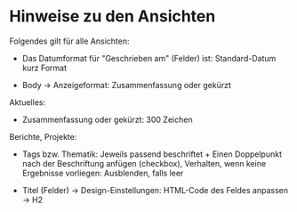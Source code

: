 # Hinweise zu den Ansichten

Folgendes gilt für alle Ansichten:

* Das Datumformat für "Geschrieben am" (Felder) ist: Standard-Datum kurz Format

* Body -> Anzeigeformat: Zusammenfassung oder gekürzt

Aktuelles:

* Zusammenfassung oder gekürzt: 300 Zeichen

Berichte, Projekte:

* Tags bzw. Thematik: Jeweils passend beschriftet + Einen Doppelpunkt nach der Beschriftung anfügen (checkbox), Verhalten, wenn keine Ergebnisse vorliegen: Ausblenden, falls leer

* Titel (Felder) -> Design-Einstellungen: HTML-Code des Feldes anpassen -> H2
